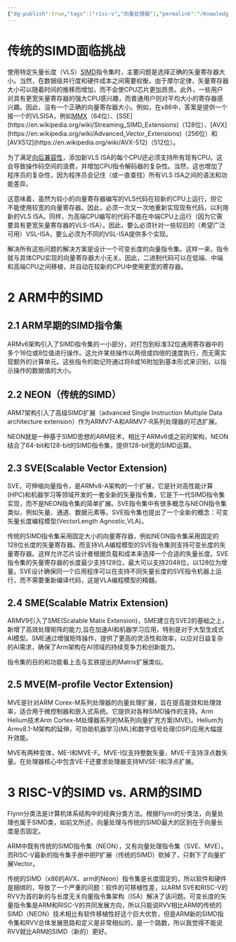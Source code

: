```yaml
---
{"dg-publish":true,"tags":["risc-v","向量处理器"],"permalink":"/Knowledge point/RISC-V INS/RISC-V Vector扩展对比ARM SIMD指令集/","dgPassFrontmatter":true}
---
```


# 传统的SIMD面临挑战

使用特定矢量长度（VLS）[SIMD](https://en.wikipedia.org/wiki/SIMD)指令集时，主要问题是选择正确的矢量寄存器大小。当然，在数据级并行度和硬件成本之间需要权衡。由于摩尔定律，矢量寄存器大小可以随着时间的推移而增加，而不会使CPU芯片更加昂贵。此外，一些用户对具有更宽矢量寄存器的强大CPU感兴趣，而普通用户则对平均大小的寄存器感兴趣。因此，没有一个正确的向量寄存器大小。例如，在x86中，答案是提供一个接一个的VLSISA，例如[MMX](https://en.wikipedia.org/wiki/MMX_(instruction_set))（64位）、[SSE](https://en.wikipedia.org/wiki/Streaming_SIMD_Extensions)（128位）、[AVX](https://en.wikipedia.org/wiki/Advanced_Vector_Extensions)（256位）和[AVX512](https://en.wikipedia.org/wiki/AVX-512)（512位）。

为了满足[向后兼容性](https://en.wikipedia.org/wiki/Backward_compatibility)，添加新VLS ISA的每个CPU还必须支持所有现有CPU。这会导致操作码空间的浪费，并增加CPU指令解码器的复杂性。当然，这也增加了程序员的复杂性，因为程序员会记住（或一直查找）所有VLS ISA之间的语法和功能差异。

这意味着，虽然为较小的向量寄存器编写的VLS代码在较新的CPU上运行，但它不能使用较宽的向量寄存器。因此，必须一次又一次地重新实现现有代码，以利用新的VLS ISA。同样，为高端CPU编写的代码不能在中端CPU上运行（因为它需要具有更宽矢量寄存器的VLS-ISA）。因此，要么必须针对一些较旧的（希望广泛可用）VSL-ISA，要么必须为不同的VSL-ISA提供多个实现。

解决所有这些问题的解决方案是设计一个可变长度的向量指令集。这样一来，指令就与具体CPU实现的向量寄存器大小无关。因此，二进制代码可以在低端、中端和高端CPU之间移植，并自动在较新的CPU中使用更宽的寄存器。

# 2 ARM中的SIMD

## 2.1 ARM早期的SIMD指令集

ARMv6架构引入了SIMD指令集的一小部分，对打包到标准32位通用寄存器中的多个16位或8位值进行操作。这允许某些操作以两倍或四倍的速度执行，而无需实现额外的计算单元。这些指令的助记符通过将8或16附加到基本形式来识别，以指示操作的数据值的大小。

## 2.2 NEON（传统的SIMD）

ARM7架构引入了高级SIMD扩展（advanced Single Instruction Multiple Data architecture extension）作为ARMV7-A和ARMV7-R系列处理器的可选扩展。

NEON就是一种基于SIMD思想的ARM技术，相比于ARMv6或之前的架构，NEON结合了64-bit和128-bit的SIMD指令集，提供128-bit宽的SIMD运算。

## 2.3 SVE(Scalable Vector Extension)

SVE，可伸缩向量指令，是ARMv8-A架构的一个扩展，它是针对高性能计算(HPC)和机器学习等领域开发的一套全新的矢量指令集，它是下一代SIMD指令集实现，而不是NEON指令集的简单扩展。SVE指令集中有很多概念与NEON指令集类似，例如矢量、通道、数据元素等。SVE指令集也提出了一个全新的概念：可变矢量长度编程模型(VectorLength Agnostic,VLA)。

传统的SIMD指令集采用固定大小的向量寄存器，例如NEON指令集采用固定的128位长度的矢量寄存器。而支持VLA编程模型的SVE指令集则支持可变长度的矢量寄存器。这样允许芯片设计者根据负载和成本来选择一个合适的失量长度。SVE指令集的矢量寄存器的长度最少支持128位，最大可以支持2048位，以128位为增量。SVE设计确保同一个应用程序可以在支持不同矢量长度的SVE指令机器上运行，而不需要重新编译代码，这是VLA编程模型的精髓。

## 2.4 SME(Scalable Matrix Extension)

ARMV9引入了SME(Scalable Matix Extension)，SME建立在SVE2的基础之上，新增了高效处理矩阵的能力,旨在加速AI和机器学习应用，特别是对于大型生成式AI模型。SME通过增强矩阵操作，提供了更高的灵活性和效率，以应对日益复杂的AI需求，确保了Arm架构在AI领域的持续竞争力和创新能力。

指令集的目的和功能看上去与玄铁提出的Matrix扩展类似。

## 2.5 MVE(M-profile Vector Extension)

MVE是针对ARM Corex-M系列处理器的向量处理扩展，旨在提高能效和处理效率，适合用于微控制器和嵌入式系统。它提供对各种SIMD操作的支持。Arm Helium技术Arm Cortex-M处理器系列的M系列向量扩充方案(MVE)。Helium为Armv8.1-M架构的延伸，可协助机器学习(ML)和数字信号处理(DSP)应用大幅提升效能。

MVE有两种变体，ME-I和MVE-F。MVE-I仅支持整数矢量，MVE-F支持浮点数矢量。在处理器核心中包含VE-F还要求处理器支持MVSE-I和浮点扩展。

# 3 RISC-V的SIMD vs. ARM的SIMD

Flynn分类法是计算机体系结构中的经典分类方法。根据Flynn的分类法，向量处理也属于SIMD类，如前文所述，向量处理与传统的SIMD最大的区别在于向量长度是否固定。

ARM中既有传统的SIMD指令集（NEON），又有向量处理指令集（SVE、MVE）。而RISC-V最新的指令集手册中把P扩展（传统的SIMD）砍掉了，只剩下了向量扩展Vector。

传统的SIMD（x86的AVX、arm的Neon）指令集是长度固定的，所以软件和硬件是捆绑的，导致了一个严重的问题：软件的可移植性差，以ARM SVE和RISC-V的RVV为首的新的与长度无关向量指令集架构（ISA）解决了该问题。可变长度的矢量指令集是ARM和RISC-V的共同发展方向，所以只能说RVV相比ARM的传统的SIMD（NEON）技术相比有软件移植性好这个巨大优势，但是ARM新的SIMD指令集和RVV总体发展思路和定义是非常相似的，是一个路数，所以我觉得不能说RVV就比ARM的SIMD（新的）更好。